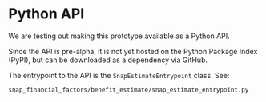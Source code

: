 # Python API

We are testing out making this prototype available as a Python API.

Since the API is pre-alpha, it is not yet hosted on the Python Package Index (PyPI), but can be downloaded as a dependency via GitHub.

The entrypoint to the API is the `SnapEstimateEntrypoint` class. See:

```
snap_financial_factors/benefit_estimate/snap_estimate_entrypoint.py
```
